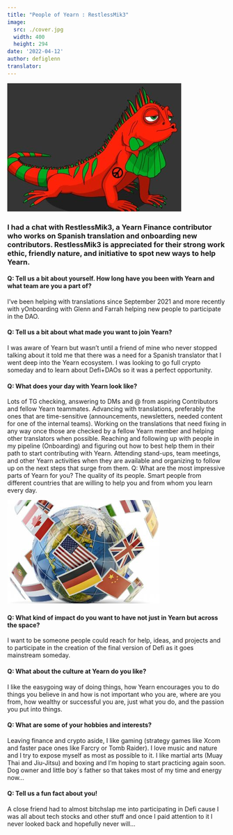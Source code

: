 ```yaml
---
title: "People of Yearn : RestlessMik3"
image:
  src: ./cover.jpg
  width: 400
  height: 294
date: '2022-04-12'
author: defiglenn
translator:
---
```

![](cover.jpg?w=400&h=294)

### I had a chat with RestlessMik3, a Yearn Finance contributor who works on Spanish translation and onboarding new contributors. RestlessMik3 is appreciated for their strong work ethic, friendly nature, and initiative to spot new ways to help Yearn.

#### Q: Tell us a bit about yourself. How long have you been with Yearn and what team are you a part of?  
I’ve been helping with translations since September 2021 and more recently with yOnboarding with Glenn and Farrah helping new people to participate in the DAO.

#### Q: Tell us a bit about what made you want to join Yearn? 
I was aware of Yearn but wasn’t until a friend of mine who never stopped talking about it told me that there was a need for a Spanish translator that I went deep into the Yearn ecosystem. I was looking to go full crypto someday and to learn about Defi+DAOs so it was a perfect opportunity.

#### Q: What does your day with Yearn look like?
Lots of TG checking, answering to DMs and @ from aspiring Contributors and fellow Yearn teammates. Advancing with translations, preferably the ones that are time-sensitive (announcements, newsletters, needed content for one of the internal teams). Working on the translations that need fixing in any way once those are checked by a fellow Yearn member and helping other translators when possible. Reaching and following up with people in my pipeline (Onboarding) and figuring out how to best help them in their path to start contributing with Yearn. Attending stand-ups, team meetings, and other Yearn activities when they are available and organizing to follow up on the next steps that surge from them.
Q: What are the most impressive parts of Yearn for you? The quality of its people. Smart people from different countries that are willing to help you and from whom you learn every day.

![](image1.jpg?w=350&h=238)

#### Q: What kind of impact do you want to have not just in Yearn but across the space? 
I want to be someone people could reach for help, ideas, and projects and to participate in the creation of the final version of Defi as it goes mainstream someday.

#### Q: What about the culture at Yearn do you like?
I like the easygoing way of doing things, how Yearn encourages you to do things you believe in and how is not important who you are, where are you from, how wealthy or successful you are, just what you do, and the passion you put into things.

#### Q: What are some of your hobbies and interests? 
Leaving finance and crypto aside, I like gaming (strategy games like Xcom and faster pace ones like Farcry or Tomb Raider). I love music and nature and I try to expose myself as most as possible to it. I like martial arts (Muay Thai and Jiu-Jitsu) and boxing and I’m hoping to start practicing again soon. Dog owner and little boy´s father so that takes most of my time and energy now…

#### Q: Tell us a fun fact about you! 
A close friend had to almost bitchslap me into participating in Defi cause I was all about tech stocks and other stuff and once I paid attention to it I never looked back and hopefully never will…
